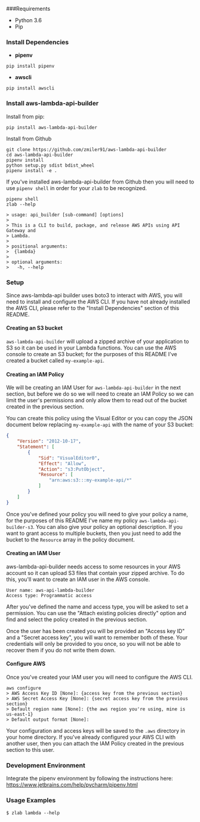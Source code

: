 ###Requirements

* Python 3.6
* Pip 

### Install Dependencies

* **pipenv**
```commandline
pip install pipenv
```
* **awscli**
```commandline
pip install awscli
```

### Install aws-lambda-api-builder

Install from pip:

```commandline
pip install aws-lambda-api-builder
```

Install from Github

```commandline
git clone https://github.com/zmiler91/aws-lambda-api-builder
cd aws-lambda-api-builder
pipenv install
python setup.py sdist bdist_wheel
pipenv install -e .
```

If you've installed aws-lambda-api-builder from Github then you will need to use `pipenv shell` in order for your `zlab` 
to be recognized. 

```commandline
pipenv shell
zlab --help

> usage: api_builder [sub-command] [options]
> 
> This is a CLI to build, package, and release AWS APIs using API Gateway and
> Lambda.
> 
> positional arguments:
>  {lambda}
> 
> optional arguments:
>   -h, --help
```

### Setup

Since aws-lambda-api builder uses boto3 to interact with AWS, you will need to install and configure the AWS CLI. If you
have not already installed the AWS CLI, please refer to the "Install Dependencies" section of this README.

#### Creating an S3 bucket

`aws-lambda-api-builder` will upload a zipped archive of your application to S3 so it can be used in your Lambda 
functions. You can use the AWS console to create an S3 bucket; for the purposes of this README I've created a bucket 
called `my-example-api`.

#### Creating an IAM Policy

We will be creating an IAM User for `aws-lambda-api-builder` in the next section, but before we do so we will need
to create an IAM Policy so we can limit the user's permissions and only allow them to read out of the bucket created
in the previous section.

You can create this policy using the Visual Editor or you can copy the JSON document below replacing `my-example-api`
with the name of your S3 bucket: 

```json
{
    "Version": "2012-10-17",
    "Statement": [
        {
            "Sid": "VisualEditor0",
            "Effect": "Allow",
            "Action": "s3:PutObject",
            "Resource": [
                "arn:aws:s3:::my-example-api/*"
            ]
        }
    ]
}
```

Once you've defined your policy you will need to give your policy a name, for the purposes of this README I've name my
policy `aws-lambda-api-builder-s3`. You can also give your policy an optional description. If you want to grant
access to multiple buckets, then you just need to add the bucket to the `Resource` array in the policy document.

#### Creating an IAM User

aws-lambda-api-builder needs access to some resources in your AWS account so it can upload S3 files that contain your 
zipped archive.  To do this, you'll want to create an IAM user in the AWS console.  

```
User name: aws-api-lambda-builder
Access type: Programmatic access
```

After you've defined the name and access type, you will be asked to set a permission.  You can use the "Attach existing
policies directly" option and find and select the policy created in the previous section. 

Once the user has been created you will be provided an "Access key ID" and a "Secret access key", you will want to 
remember both of these. Your credentials will only be provided to you once, so you will not be able to recover them
if you do not write them down. 

#### Configure AWS

Once you've created your IAM user you will need to configure the AWS CLI.

```commandline
aws configure
> AWS Access Key ID [None]: {access key from the previous section}
> AWS Secret Access Key [None]: {secret access key from the previous section}
> Default region name [None]: {the aws region you're using, mine is us-east-1}
> Default output format [None]:
```

Your configuration and access keys will be saved to the `.aws` directory in your home directory. If you've already
configured your AWS CLI with another user, then you can attach the IAM Policy created in the previous section to
this user.  

### Development Environment

Integrate the pipenv environment by following the instructions here: https://www.jetbrains.com/help/pycharm/pipenv.html

### Usage Examples

```commandline
$ zlab lambda --help
```